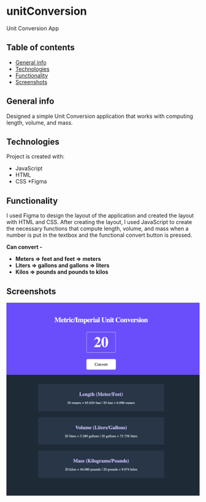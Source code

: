 # unitConversion
Unit Conversion App

## Table of contents
* [General info](#general-info)
* [Technologies](#technologies)
* [Functionality](#functionality)
* [Screenshots](#screenshots)




## General info
Designed a simple Unit Conversion application that works with computing length, volume, and mass.

	
## Technologies
Project is created with:
* JavaScript
* HTML
* CSS
*Figma


## Functionality
I used Figma to design the layout of the application and created the layout with HTML and CSS. After creating the layout, I used JavaScript to create the necessary functions that compute length, volume, and mass when a number is put in the textbox and the functional convert button is pressed. <b />

Can convert -
* Meters => feet and feet => meters
* Liters => gallons and gallons => liters
* Kilos => pounds and pounds to kilos
	
## Screenshots
<img src="unitConversionSS.png">
